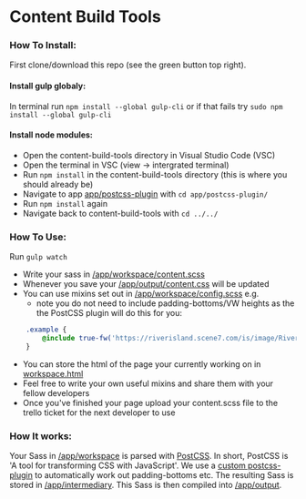 # Content Build Tools

### How To Install:

First clone/download this repo (see the green button top right).

#### Install gulp globaly: 
In terminal run ```npm install --global gulp-cli``` or if that fails try ```sudo npm install --global gulp-cli```

#### Install node modules:
- Open the content-build-tools directory in Visual Studio Code (VSC)
- Open the terminal in VSC (view -> intergrated terminal)
- Run ```npm install``` in the content-build-tools directory (this is where you should already be)
- Navigate to app [app/postcss-plugin](app/postcss-plugin) with ```cd app/postcss-plugin/```
- Run ```npm install``` again
- Navigate back to content-build-tools with ```cd ../../```


### How To Use:

Run ```gulp watch```

- Write your sass in [/app/workspace/content.scss](/app/workspace/content.scss)
- Whenever you save your [/app/output/content.css](/app/output/content.css) will be updated
- You can use mixins set out in [/app/workspace/config.scss](/app/workspace/config.scss) e.g.
  - note you do not need to include padding-bottoms/VW heights as the the PostCSS plugin will do this for you:
```scss 
    .example {
        @include true-fw('https://riverisland.scene7.com/is/image/RiverIsland/c20180109_HP_DENIM_HERO_DNT');
    }
```
- You can store the html of the page your currently working on in [workspace.html](/app/workspace/workspace.html)
- Feel free to write your own useful mixins and share them with your fellow developers
- Once you've finished your page upload your content.scss file to the trello ticket for the next developer to use


### How It works:

Your Sass in [/app/workspace](/app/workspace) is parsed with [PostCSS](http://postcss.org/).
In short, PostCSS is 'A tool for transforming CSS with JavaScript'.
We use a [custom postcss-plugin](/app/postcss-plugin/index.js) to automatically work out padding-bottoms etc.
The resulting Sass is stored in [/app/intermediary](/app/intermediary).
This Sass is then compiled into [/app/output](/app/output).


